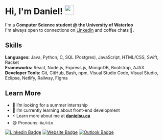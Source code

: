 # Hi, I'm Daniel! <img src="https://raw.githubusercontent.com/MartinHeinz/MartinHeinz/master/wave.gif" width="30px">

I'm a **Computer Science student @ the University of Waterloo** <br>
I'm always open to connections on [LinkedIn](https://www.linkedin.com/in/daniel-su1/) and coffee chats 🍵.

## Skills
**Languages:** Java, Python, C, SQL (Postgres), JavaScript, HTML/CSS, Swift, Racket <br>
**Frameworks:** React, Node.js, Express.js, MongoDB, Bootstrap, AJAX <br>
**Developer Tools:** Git, GitHub, Bash, npm, Visual Studio Code, Visual Studio, Eclipse, Netlify, Railway, Figma <br>

## Learn More
- 🤔 I’m looking for a summer internship
- 🔭 I’m currently learning about front-end development
- ⚡ Learn more about me at **[danielsu.ca](https://danielsu.ca/)**
- 😄 Pronouns: `He/Him`

[![Linkedin Badge](https://img.shields.io/badge/LinkedIn-0077B5?style=for-the-badge&logo=linkedin&logoColor=white)](https://www.linkedin.com/in/daniel-su1/)
[![Website Badge](https://img.shields.io/badge/website-000000?style=for-the-badge&logo=About.me&logoColor=white)](https://danielsu.ca)
[![Outlook Badge](https://img.shields.io/badge/Microsoft_Outlook-0078D4?style=for-the-badge&logo=microsoft-outlook&logoColor=white)](mailto:contact@danielsu.ca)
